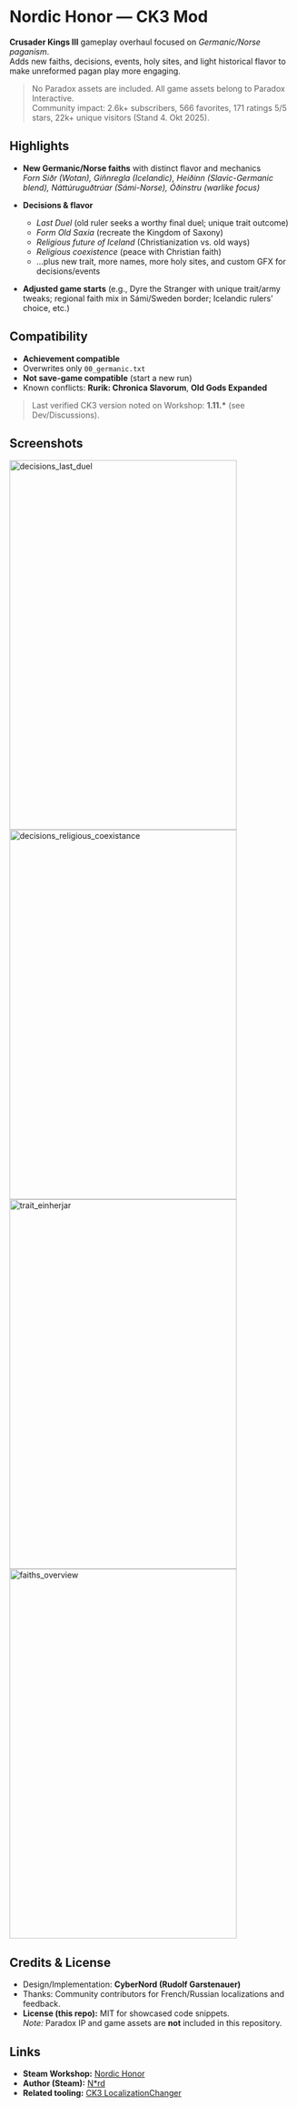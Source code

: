 # Nordic Honor — CK3 Mod

**Crusader Kings III** gameplay overhaul focused on *Germanic/Norse paganism*.  
Adds new faiths, decisions, events, holy sites, and light historical flavor to make unreformed pagan play more engaging.
 
> No Paradox assets are included. All game assets belong to Paradox Interactive. \
> Community impact:  2.6k+ subscribers, 566 favorites, 171 ratings 5/5 stars, 22k+ unique visitors (Stand 4. Okt 2025).

## Highlights

- **New Germanic/Norse faiths** with distinct flavor and mechanics  
  *Forn Siðr (Wotan), Gíñnregla (Icelandic), Heiðinn (Slavic-Germanic blend), Náttúruguðtrúar (Sámi-Norse), Óðinstru (warlike focus)*

- **Decisions & flavor**
  - *Last Duel* (old ruler seeks a worthy final duel; unique trait outcome)
  - *Form Old Saxia* (recreate the Kingdom of Saxony)
  - *Religious future of Iceland* (Christianization vs. old ways)
  - *Religious coexistence* (peace with Christian faith)  
  - …plus new trait, more names, more holy sites, and custom GFX for decisions/events

- **Adjusted game starts** (e.g., Dyre the Stranger with unique trait/army tweaks; regional faith mix in Sámi/Sweden border; Icelandic rulers’ choice, etc.)

## Compatibility

- **Achievement compatible**  
- Overwrites only `00_germanic.txt`  
- **Not save-game compatible** (start a new run)  
- Known conflicts: **Rurik: Chronica Slavorum**, **Old Gods Expanded**  

> Last verified CK3 version noted on Workshop: **1.11.\*** (see Dev/Discussions).

## Screenshots

<img width="400" height="650" alt="decisions_last_duel" src="https://github.com/user-attachments/assets/36a8d645-f511-4c7d-ba0c-cdf642eba16d" />
<img width="400" height="650" alt="decisions_religious_coexistance" src="https://github.com/user-attachments/assets/ae29cb25-f8a2-4dab-b182-e9801ed234f0" />
<img width="400" height="650" alt="trait_einherjar" src="https://github.com/user-attachments/assets/9887ca1a-5266-48ac-8ed2-163cca86072a" />
<img width="400" height="650" alt="faiths_overview" src="https://github.com/user-attachments/assets/132d91b0-afa5-471b-85eb-7848e866ba82" />

## Credits & License

- Design/Implementation: **CyberNord (Rudolf Garstenauer)**
- Thanks: Community contributors for French/Russian localizations and feedback.
- **License (this repo):** MIT for showcased code snippets.  
  *Note:* Paradox IP and game assets are **not** included in this repository.

## Links

- **Steam Workshop:** [Nordic Honor](https://steamcommunity.com/sharedfiles/filedetails/?id=2992171720)
- **Author (Steam):** [N*rd](https://steamcommunity.com/profiles/76561197991167172/ ( mein Steam Profil))
- **Related tooling:** [CK3 LocalizationChanger](https://github.com/CyberNord/CK3_LocalizationChanger)


